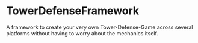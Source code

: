 # TowerDefenseFramework
A framework to create your very own Tower-Defense-Game across several platforms without having to worry about the mechanics itself.
